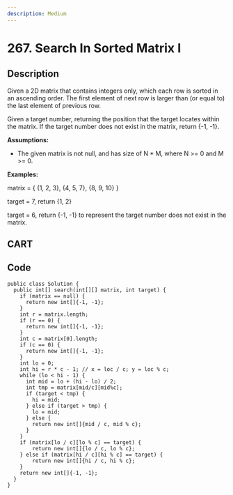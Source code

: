 ```yaml
---
description: Medium
---
```


# 267. Search In Sorted Matrix I

## Description

Given a 2D matrix that contains integers only, which each row is sorted in an ascending order. The first element of next row is larger than \(or equal to\) the last element of previous row.

Given a target number, returning the position that the target locates within the matrix. If the target number does not exist in the matrix, return {-1, -1}.

**Assumptions:**

* The given matrix is not null, and has size of N \* M, where N &gt;= 0 and M &gt;= 0. 

**Examples:**

matrix = { {1, 2, 3}, {4, 5, 7}, {8, 9, 10} }

target = 7, return {1, 2}

target = 6, return {-1, -1} to represent the target number does not exist in the matrix.

## CART

## Code

```text
public class Solution {
  public int[] search(int[][] matrix, int target) {
    if (matrix == null) {
      return new int[]{-1, -1};
    }
    int r = matrix.length;
    if (r == 0) {
      return new int[]{-1, -1};
    }
    int c = matrix[0].length;
    if (c == 0) {
      return new int[]{-1, -1};
    }   
    int lo = 0;
    int hi = r * c - 1; // x = loc / c; y = loc % c;
    while (lo < hi - 1) {
      int mid = lo + (hi - lo) / 2;
      int tmp = matrix[mid/c][mid%c];
      if (target < tmp) {
        hi = mid;
      } else if (target > tmp) {
        lo = mid;
      } else {
        return new int[]{mid / c, mid % c};
      }
    }
    if (matrix[lo / c][lo % c] == target) {
        return new int[]{lo / c, lo % c};      
    } else if (matrix[hi / c][hi % c] == target) {
        return new int[]{hi / c, hi % c};      
    } 
    return new int[]{-1, -1};
  }
}

```


